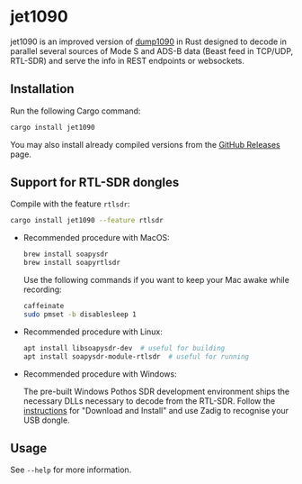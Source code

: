 # jet1090

jet1090 is an improved version of [dump1090](https://github.com/flightaware/dump1090/) in Rust designed to decode in parallel several sources of Mode S and ADS-B data (Beast feed in TCP/UDP, RTL-SDR) and serve the info in REST endpoints or websockets.

## Installation

Run the following Cargo command:

```sh
cargo install jet1090
```

You may also install already compiled versions from the [GitHub Releases](https://github.com/xoolive/rs1090/releases) page.

## Support for RTL-SDR dongles

Compile with the feature `rtlsdr`:

```sh
cargo install jet1090 --feature rtlsdr
```

- Recommended procedure with MacOS:

  ```sh
  brew install soapysdr
  brew install soapyrtlsdr
  ```

  Use the following commands if you want to keep your Mac awake while recording:

  ```sh
  caffeinate
  sudo pmset -b disablesleep 1
  ```

- Recommended procedure with Linux:

  ```sh
  apt install libsoapysdr-dev  # useful for building
  apt install soapysdr-module-rtlsdr  # useful for running
  ```

- Recommended procedure with Windows:

  The pre-built Windows Pothos SDR development environment ships the necessary DLLs necessary to decode from the RTL-SDR. Follow the [instructions](https://github.com/pothosware/PothosSDR/wiki/Tutorial) for "Download and Install" and use Zadig to recognise your USB dongle.

## Usage

See `--help` for more information.
